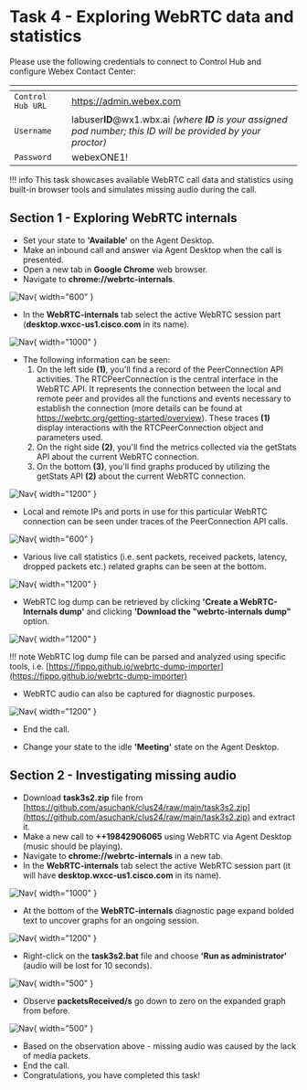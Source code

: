 # Task 4 - Exploring WebRTC data and statistics


Please use the following credentials to connect to Control Hub and configure Webex Contact Center:

| <!-- -->         | <!-- -->         |
| ---------------- | ---------------- |
| `Control Hub URL`            | <a href="https://admin.webex.com" target="_blank">https://admin.webex.com</a> |
| `Username`       | labuser**ID**@wx1.wbx.ai _(where **ID** is your assigned pod number; this ID will be provided by your proctor)_ |
| `Password`       | webexONE1! |


!!! info
	This task showcases available WebRTC call data and statistics using built-in browser tools and simulates missing audio during the call.

## Section 1 - Exploring WebRTC internals

- Set your state to **'Available'** on the Agent Desktop.
- Make an inbound call and answer via Agent Desktop when the call is presented.
- Open a new tab in **Google Chrome** web browser.
- Navigate to **chrome://webrtc-internals**.

![Nav](./assets/task3_1a.png){ width="600" }

- In the **WebRTC-internals** tab select the active WebRTC session part (**desktop.wxcc-us1.cisco.com** in its name).

![Nav](./assets/task3_2a.png){ width="1000" }

- The following information can be seen:
    1. On the left side **(1)**, you'll find a record of the PeerConnection API activities. The RTCPeerConnection is the central interface in the WebRTC API. It represents the connection between the local and remote peer and provides all the functions and events necessary to establish the connection (more details can be found at <a href="https://webrtc.org/getting-started/overview" target="_blank">https://webrtc.org/getting-started/overview</a>). These traces **(1)** display interactions with the RTCPeerConnection object and parameters used.
    2. On the right side **(2)**, you'll find the metrics collected via the getStats API about the current WebRTC connection.
    3. On the bottom **(3)**, you'll find graphs produced by utilizing the getStats API **(2)** about the current WebRTC connection.

![Nav](./assets/task3_3a.png){ width="1200" }

- Local and remote IPs and ports in use for this particular WebRTC connection can be seen under traces of the PeerConnection API calls.

![Nav](./assets/task3_3_1a.png){ width="600" }

- Various live call statistics (i.e. sent packets, received packets, latency, dropped packets etc.) related graphs can be seen at the bottom.

![Nav](./assets/task3_5_2.png){ width="1200" }

- WebRTC log dump can be retrieved by clicking **'Create a WebRTC-Internals dump'** and clicking **'Download the "webrtc-internals dump"** option.

![Nav](./assets/task3_6a.png){ width="1200" }

!!! note
    WebRTC log dump file can be parsed and analyzed using specific tools, i.e. [https://fippo.github.io/webrtc-dump-importer](https://fippo.github.io/webrtc-dump-importer)

- WebRTC audio can also be captured for diagnostic purposes.

![Nav](./assets/task3_7a.png){ width="1200" }

- End the call.

- Change your state to the idle **'Meeting'** state on the Agent Desktop.

## Section 2 - Investigating missing audio

- Download **task3s2.zip** file from [https://github.com/asuchank/clus24/raw/main/task3s2.zip](https://github.com/asuchank/clus24/raw/main/task3s2.zip) and extract it.
- Make a new call to **++19842906065** using WebRTC via Agent Desktop (music should be playing).
- Navigate to **chrome://webrtc-internals** in a new tab.
- In the **WebRTC-internals** tab select the active WebRTC session part (it will have **desktop.wxcc-us1.cisco.com** in its name).

![Nav](./assets/task3_2a.png){ width="1000" }

- At the bottom of the **WebRTC-internals** diagnostic page expand bolded text to uncover graphs for an ongoing session.

![Nav](./assets/task3_8a.png){ width="1200" }

- Right-click on the **task3s2.bat** file and choose **'Run as administrator'** (audio will be lost for 10 seconds).

![Nav](./assets/task3_9a.png){ width="500" }

- Observe **packetsReceived/s** go down to zero on the expanded graph from before.

![Nav](./assets/task3_10a.png){ width="500" }

- Based on the observation above - missing audio was caused by the lack of media packets.
- End the call.
- Congratulations, you have completed this task!
